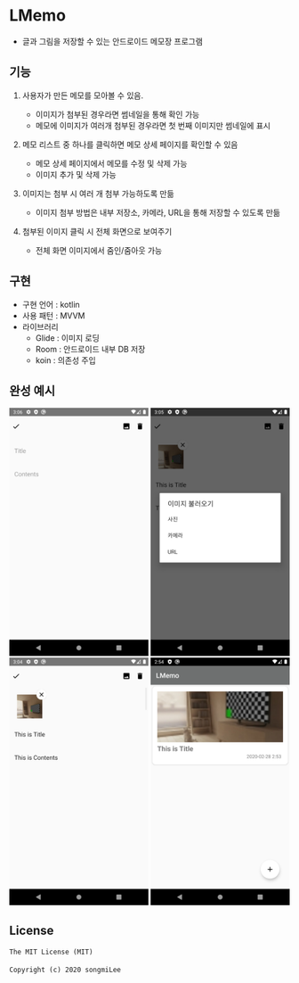 # LMemo
- 글과 그림을 저장할 수 있는 안드로이드 메모장 프로그램

## 기능
1. 사용자가 만든 메모를 모아볼 수 있음.
    - 이미지가 첨부된 경우라면 썸네일을 통해 확인 가능
    - 메모에 이미지가 여러개 첨부된 경우라면 첫 번째 이미지만 썸네일에 표시

2. 메모 리스트 중 하나를 클릭하면 메모 상세 페이지를 확인할 수 있음
    - 메모 상세 페이지에서 메모를 수정 및 삭제 가능
    - 이미지 추가 및 삭제 가능

3. 이미지는 첨부 시 여러 개 첨부 가능하도록 만듦
    - 이미지 첨부 방법은 내부 저장소, 카메라, URL을 통해 저장할 수 있도록 만듦

4. 첨부된 이미지 클릭 시 전체 화면으로 보여주기
    - 전체 화면 이미지에서 줌인/줌아웃 가능

## 구현
- 구현 언어 : kotlin
- 사용 패턴 : MVVM
- 라이브러리
    - Glide : 이미지 로딩
    - Room  : 안드로이드 내부 DB 저장
    - koin : 의존성 주입


## 완성 예시
<img src="./md_img/memo_add_memo.png" width="250x"/>

<img src="./md_img/memo_add_img.png" width="250x"/>

<img src="./md_img/memo_detail.png" width="250x"/>

<img src="./md_img/memo_list.png" width="250x"/>

## License
```
The MIT License (MIT)

Copyright (c) 2020 songmiLee
```